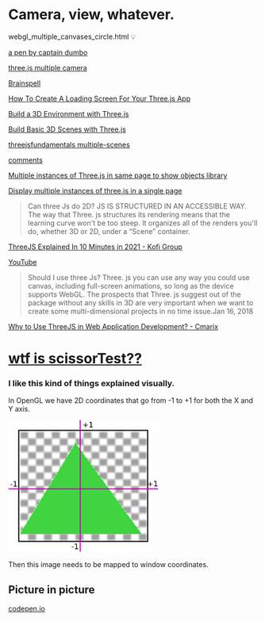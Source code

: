 # Camera, view, whatever.

webgl_multiple_canvases_circle.html 💡

[a pen by captain dumbo](https://codepen.io/anon/pen/EwrbGZ)

[three.js multiple camera](https://www.google.com/search?q=three.js+multiple+camera&oq=three.js+multiple+camera&aqs=chrome..69i57j0i22i30l2.2131j0j7&sourceid=chrome&ie=UTF-8)

[Brainspell](https://web.archive.org/web/20180206125803/http://brainspell.org/article/24996404)

[How To Create A Loading Screen For Your Three.js App](https://www.youtube.com/watch?v=zMzuPIiznQ4)

[Build a 3D Environment with Three.js](https://www.codecademy.com/article/brandondusch/build-a-3d-environment-with-three-js)

[Build Basic 3D Scenes with Three.js](https://javascript.plainenglish.io/three-js-lesson-1-building-basic-3d-scenes-with-three-js-e06d05c28feb)

[threejsfundamentals multiple-scenes](https://r105.threejsfundamentals.org/threejs/lessons/threejs-multiple-scenes.html)

[comments](https://threejsfundamentals.org/threejs/lessons/threejs-multiple-scenes.html)

[Multiple instances of Three.js in same page to show objects library](https://discourse.threejs.org/t/multiple-instances-of-three-js-in-same-page-to-show-objects-library/18341)

[Display multiple instances of three.js in a single page](https://stackoverflow.com/questions/33959538/display-multiple-instances-of-three-js-in-a-single-page)

> Can three Js do 2D?
JS IS STRUCTURED IN AN ACCESSIBLE WAY. The way that Three. js structures its rendering means that the learning curve won't be too steep. It organizes all of the renders you'll do, whether 3D or 2D, under a “Scene” container.

[ThreeJS Explained In 10 Minutes in 2021 - Kofi Group](https://www.kofi-group.com/threejs-explained-in-10-minutes/)

[YouTube](https://www.youtube.com/watch?v=ZiT2tN2eEro)

> Should I use three Js?
Three. js you can use any way you could use canvas, including full-screen animations, so long as the device supports WebGL. The prospects that Three. js suggest out of the package without any skills in 3D are very important when we want to create some multi-dimensional projects in no time issue.Jan 16, 2018

[Why to Use ThreeJS in Web Application Development? - Cmarix](https://www.cmarix.com/blog/why-to-use-threejs-in-web-application-development/)

# [wtf is scissorTest??](https://gamedev.stackexchange.com/questions/40704/what-is-the-purpose-of-glscissor)

### I like this kind of things explained visually.

In OpenGL we have 2D coordinates that go from -1 to +1 for both the X and Y axis.

![](YB4pb.png)

Then this image needs to be mapped to window coordinates.

## Picture in picture

[codepen.io](https://codepen.io/anon/pen/EwrbGZ)

